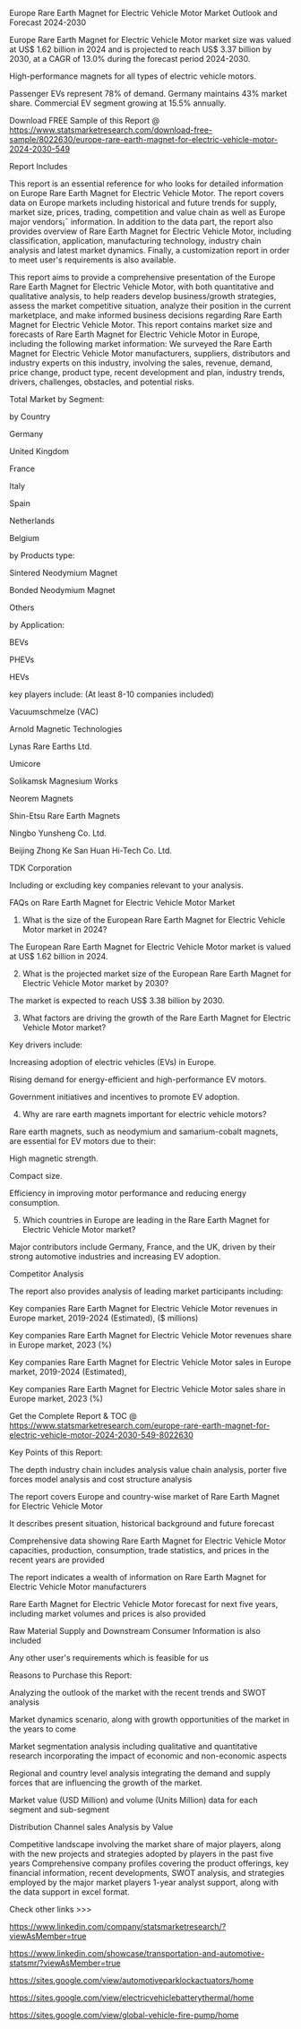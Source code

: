 Europe Rare Earth Magnet for Electric Vehicle Motor Market Outlook and Forecast 2024-2030

Europe Rare Earth Magnet for Electric Vehicle Motor market size was valued at US$ 1.62 billion in 2024 and is projected to reach US$ 3.37 billion by 2030, at a CAGR of 13.0% during the forecast period 2024-2030.


High-performance magnets for all types of electric vehicle motors.

Passenger EVs represent 78% of demand. Germany maintains 43% market share. Commercial EV segment growing at 15.5% annually.

Download FREE Sample of this Report @ https://www.statsmarketresearch.com/download-free-sample/8022630/europe-rare-earth-magnet-for-electric-vehicle-motor-2024-2030-549


Report Includes

This report is an essential reference for who looks for detailed information on Europe Rare Earth Magnet for Electric Vehicle Motor. The report covers data on Europe markets including historical and future trends for supply, market size, prices, trading, competition and value chain as well as Europe major vendors¡¯ information. In addition to the data part, the report also provides overview of Rare Earth Magnet for Electric Vehicle Motor, including classification, application, manufacturing technology, industry chain analysis and latest market dynamics. Finally, a customization report in order to meet user's requirements is also available.

This report aims to provide a comprehensive presentation of the Europe Rare Earth Magnet for Electric Vehicle Motor, with both quantitative and qualitative analysis, to help readers develop business/growth strategies, assess the market competitive situation, analyze their position in the current marketplace, and make informed business decisions regarding Rare Earth Magnet for Electric Vehicle Motor. This report contains market size and forecasts of Rare Earth Magnet for Electric Vehicle Motor in Europe, including the following market information:
We surveyed the Rare Earth Magnet for Electric Vehicle Motor manufacturers, suppliers, distributors and industry experts on this industry, involving the sales, revenue, demand, price change, product type, recent development and plan, industry trends, drivers, challenges, obstacles, and potential risks.

Total Market by Segment:


by Country

Germany

United Kingdom

France

Italy

Spain

Netherlands

Belgium

by Products type:

Sintered Neodymium Magnet

Bonded Neodymium Magnet

Others

by Application:

BEVs

PHEVs

HEVs

key players include: (At least 8-10 companies included)

Vacuumschmelze (VAC)

Arnold Magnetic Technologies

Lynas Rare Earths Ltd.

Umicore

Solikamsk Magnesium Works

Neorem Magnets

Shin-Etsu Rare Earth Magnets

Ningbo Yunsheng Co. Ltd.

Beijing Zhong Ke San Huan Hi-Tech Co. Ltd.

TDK Corporation

Including or excluding key companies relevant to your analysis.

FAQs on Rare Earth Magnet for Electric Vehicle Motor Market

1. What is the size of the European Rare Earth Magnet for Electric Vehicle Motor market in 2024?

The European Rare Earth Magnet for Electric Vehicle Motor market is valued at US$ 1.62 billion in 2024.

2. What is the projected market size of the European Rare Earth Magnet for Electric Vehicle Motor market by 2030?

The market is expected to reach US$ 3.38 billion by 2030.

3. What factors are driving the growth of the Rare Earth Magnet for Electric Vehicle Motor market?

Key drivers include:

Increasing adoption of electric vehicles (EVs) in Europe.

Rising demand for energy-efficient and high-performance EV motors.

Government initiatives and incentives to promote EV adoption.

4. Why are rare earth magnets important for electric vehicle motors?

Rare earth magnets, such as neodymium and samarium-cobalt magnets, are essential for EV motors due to their:

High magnetic strength.

Compact size.

Efficiency in improving motor performance and reducing energy consumption.

5. Which countries in Europe are leading in the Rare Earth Magnet for Electric Vehicle Motor market?

Major contributors include Germany, France, and the UK, driven by their strong automotive industries and increasing EV adoption.

Competitor Analysis

The report also provides analysis of leading market participants including:

Key companies Rare Earth Magnet for Electric Vehicle Motor revenues in Europe market, 2019-2024 (Estimated), ($ millions)

Key companies Rare Earth Magnet for Electric Vehicle Motor revenues share in Europe market, 2023 (%)

Key companies Rare Earth Magnet for Electric Vehicle Motor sales in Europe market, 2019-2024 (Estimated),

Key companies Rare Earth Magnet for Electric Vehicle Motor sales share in Europe market, 2023 (%)

Get the Complete Report & TOC @ https://www.statsmarketresearch.com/europe-rare-earth-magnet-for-electric-vehicle-motor-2024-2030-549-8022630


Key Points of this Report:

The depth industry chain includes analysis value chain analysis, porter five forces model analysis and cost structure analysis

The report covers Europe and country-wise market of Rare Earth Magnet for Electric Vehicle Motor

It describes present situation, historical background and future forecast

Comprehensive data showing Rare Earth Magnet for Electric Vehicle Motor capacities, production, consumption, trade statistics, and prices in the recent years are provided

The report indicates a wealth of information on Rare Earth Magnet for Electric Vehicle Motor manufacturers

Rare Earth Magnet for Electric Vehicle Motor forecast for next five years, including market volumes and prices is also provided

Raw Material Supply and Downstream Consumer Information is also included

Any other user's requirements which is feasible for us

Reasons to Purchase this Report:

Analyzing the outlook of the market with the recent trends and SWOT analysis

Market dynamics scenario, along with growth opportunities of the market in the years to come

Market segmentation analysis including qualitative and quantitative research incorporating the impact of economic and non-economic aspects

Regional and country level analysis integrating the demand and supply forces that are influencing the growth of the market.

Market value (USD Million) and volume (Units Million) data for each segment and sub-segment

Distribution Channel sales Analysis by Value

Competitive landscape involving the market share of major players, along with the new projects and strategies adopted by players in the past five years
Comprehensive company profiles covering the product offerings, key financial information, recent developments, SWOT analysis, and strategies employed by the major market players
1-year analyst support, along with the data support in excel format.

Check other links >>>

https://www.linkedin.com/company/statsmarketresearch/?viewAsMember=true

https://www.linkedin.com/showcase/transportation-and-automotive-statsmr/?viewAsMember=true

https://sites.google.com/view/automotiveparklockactuators/home

https://sites.google.com/view/electricvehiclebatterythermal/home

https://sites.google.com/view/global-vehicle-fire-pump/home
